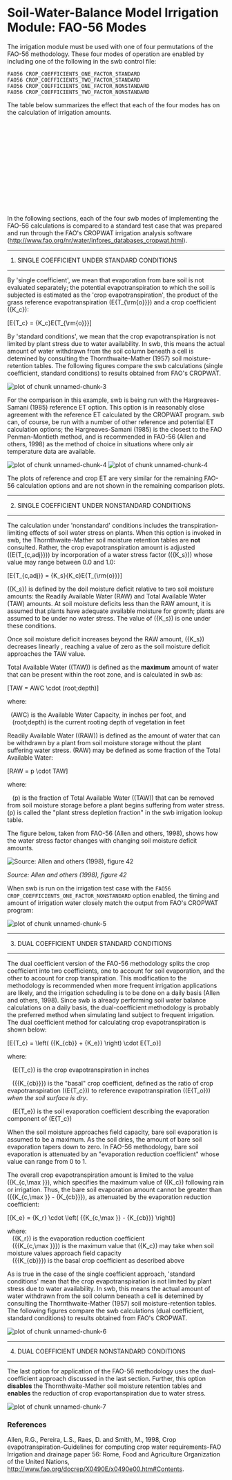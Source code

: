 Soil-Water-Balance Model Irrigation Module: FAO-56 Modes
========================================================




The irrigation module must be used with one of four permutations of the FAO-56 methodology. These four modes of operation are enabled by including one of the following in the swb control file:

```
FAO56 CROP_COEFFICIENTS_ONE_FACTOR_STANDARD
FAO56 CROP_COEFFICIENTS_TWO_FACTOR_STANDARD
FAO56 CROP_COEFFICIENTS_ONE_FACTOR_NONSTANDARD
FAO56 CROP_COEFFICIENTS_TWO_FACTOR_NONSTANDARD
```
The table below summarizes the effect that each of the four modes has on the calculation of irrigation amounts.

<!-- Table generated in R 3.0.1 by googleVis 0.4.5 package -->
<!-- Tue Apr 01 10:04:26 2014 -->


<!-- jsHeader -->
<script type="text/javascript">
 
// jsData 
function gvisDataTableID1082c614c93 () {
var data = new google.visualization.DataTable();
var datajson =
[
 [
 "CROP_COEFFICIENTS_ONE_FACTOR_STANDARD",
"no",
"no",
"yes" 
],
[
 "CROP_COEFFICIENTS_TWO_FACTOR_STANDARD",
"yes",
"no",
"yes" 
],
[
 "CROP_COEFFICIENTS_ONE_FACTOR_NONSTANDARD",
"no",
"yes",
"no" 
],
[
 "CROP_COEFFICIENTS_TWO_FACTOR_NONSTANDARD",
"yes",
"yes",
"no" 
] 
];
data.addColumn('string','FAO-56 calculation mode');
data.addColumn('string','Bare soil evap calculated?');
data.addColumn('string','Water stress calculated?');
data.addColumn('string','Thornthwaite-Mather tables consulted?');
data.addRows(datajson);
return(data);
}
 
// jsDrawChart
function drawChartTableID1082c614c93() {
var data = gvisDataTableID1082c614c93();
var options = {};
options["allowHtml"] = true;
options["width"] =   1200;
options["height"] =    200;
options["page"] = "enable";

    var chart = new google.visualization.Table(
    document.getElementById('TableID1082c614c93')
    );
    chart.draw(data,options);
    

}
  
 
// jsDisplayChart
(function() {
var pkgs = window.__gvisPackages = window.__gvisPackages || [];
var callbacks = window.__gvisCallbacks = window.__gvisCallbacks || [];
var chartid = "table";
  
// Manually see if chartid is in pkgs (not all browsers support Array.indexOf)
var i, newPackage = true;
for (i = 0; newPackage && i < pkgs.length; i++) {
if (pkgs[i] === chartid)
newPackage = false;
}
if (newPackage)
  pkgs.push(chartid);
  
// Add the drawChart function to the global list of callbacks
callbacks.push(drawChartTableID1082c614c93);
})();
function displayChartTableID1082c614c93() {
  var pkgs = window.__gvisPackages = window.__gvisPackages || [];
  var callbacks = window.__gvisCallbacks = window.__gvisCallbacks || [];
  window.clearTimeout(window.__gvisLoad);
  // The timeout is set to 100 because otherwise the container div we are
  // targeting might not be part of the document yet
  window.__gvisLoad = setTimeout(function() {
  var pkgCount = pkgs.length;
  google.load("visualization", "1", { packages:pkgs, callback: function() {
  if (pkgCount != pkgs.length) {
  // Race condition where another setTimeout call snuck in after us; if
  // that call added a package, we must not shift its callback
  return;
}
while (callbacks.length > 0)
callbacks.shift()();
} });
}, 100);
}
 
// jsFooter
</script>
 
<!-- jsChart -->  
<script type="text/javascript" src="https://www.google.com/jsapi?callback=displayChartTableID1082c614c93"></script>
 
<!-- divChart -->
  
<div id="TableID1082c614c93"
  style="width: 1200px; height: 200px;">
</div>


In the following sections, each of the four swb modes of implementing the FAO-56 calculations is compared to a standard test case that was prepared and run through the FAO's CROPWAT irrigation analysis software (http://www.fao.org/nr/water/infores_databases_cropwat.html).

*****
1. SINGLE COEFFICIENT UNDER STANDARD CONDITIONS
-----------------------

By 'single coefficient', we mean that evaporation from bare soil is not evaluated separately; the potential evapotranspiration to which the soil is subjected is estimated as the 'crop evapotranspiration', the product of the grass reference evapotranspiration \(E{T_{\rm{o}}}\) and a crop coefficient \({K_c}\):


\[E{T_c} = {K_c}E{T_{\rm{o}}}\]

By 'standard conditions', we mean that the crop evapotranspiration is not limited by plant stress due to water availability. In swb, this means the actual amount of water withdrawn from the soil column beneath a cell is detemined by consulting the Thornthwaite-Mather (1957) soil moisture-retention tables. The following figures compare the swb calculations (single coefficient, standard conditions) to results obtained from FAO's CROPWAT.



![plot of chunk unnamed-chunk-3](figure/unnamed-chunk-3.png) 


For the comparison in this example, swb is being run with the Hargreaves-Samani (1985) reference ET option. This option is in reasonably close agreement with the reference ET calculated by the CROPWAT program. swb can, of course, be run with a number of other reference and potential ET calculation options; the Hargreaves-Samani (1985) is the closest to the FAO Penman-Montieth method, and is recommended in FAO-56 (Allen and others, 1998) as the method of choice in situations where only air temperature data are available.

![plot of chunk unnamed-chunk-4](figure/unnamed-chunk-41.png) ![plot of chunk unnamed-chunk-4](figure/unnamed-chunk-42.png) 

The plots of reference and crop ET are very similar for the remaining FAO-56 calculation options and are not shown in the remaining comparison plots.

*****
2. SINGLE COEFFICIENT UNDER NONSTANDARD CONDITIONS
-----------------------

The calculation under 'nonstandard' conditions includes the transpiration-limiting effects of soil water stress on plants. When this option is invoked in swb, the Thornthwaite-Mather soil moisture retention tables are **not** consulted. Rather, the crop evapotranspiration amount is adjusted (\(E{T_{c,adj}}\)) by incorporation of a water stress factor (\({K_s}\)) whose value may range between 0.0 and 1.0:

\[E{T_{c,adj}} = {K_s}{K_c}E{T_{\rm{o}}}\]

\({K_s}\) is defined by the doil moisture deficit relative to two soil moisture amounts: the Readily Available Water (RAW) and Total Available Water (TAW) amounts. At soil moisture deficits less than the RAW amount, it is assumed that plants have adequate available moisture for growth; plants are assumed to be under no water stress. The value of \({K_s}\) is one under these conditions.

Once soil moisture deficit increases beyond the RAW amount, \({K_s}\) decreases linearly , reaching a value of zero as the soil moisture deficit approaches the TAW value.

Total Available Water (\(TAW\)) is defined as the **maximum** amount of water that can be present within the root zone, and is calculated in swb as:

\[TAW = AWC \cdot (root\;depth)\]

where:

&nbsp;&nbsp;\(AWC\) is the Available Water Capacity, in inches per foot, and   
&nbsp;&nbsp; \(root\;depth\) is the current rooting depth of vegetation in feet
  
Readily Available Water (\(RAW\)) is defined as the amount of water that can be withdrawn by a plant from soil moisture storage without the plant suffering water stress. \(RAW\) may be defined as some fraction of the Total Available Water:

\[RAW = p \cdot TAW\]

where:

&nbsp;&nbsp; \(p\) is the fraction of Total Available Water (\(TAW\)) that can be removed from soil moisture storage before a plant begins suffering from water stress. \(p\) is called the "plant stress depletion fraction" in the swb irrigation lookup table.
  
The figure below, taken from FAO-56 (Allen and others, 1998), shows how the water stress factor changes with changing soil moisture deficit amounts.

![Source: Allen and others (1998), figure 42](FAO56_figs/Fig_42.png)

*Source: Allen and others (1998), figure 42*

When swb is run on the irrigation test case with the `FAO56 CROP_COEFFICIENTS_ONE_FACTOR_NONSTANDARD` option enabled, the timing and amount of irrigation water closely match the output from FAO's CROPWAT program:
  

![plot of chunk unnamed-chunk-5](figure/unnamed-chunk-5.png) 

*****
3. DUAL COEFFICIENT UNDER STANDARD CONDITIONS
-----------------------

The dual coefficient version of the FAO-56 methodology splits the crop coefficient into two coefficients, one to account for soil evaporation, and the other to account for crop transpiration. This modification to the methodology is recommended when more frequent irrigation applications are likely, and the irrigation scheduling is to be done on a daily basis (Allen and others, 1998). Since swb is already performing soil water balance calculations on a daily basis, the dual-coefficient methodology is probably the preferred method when simulating land subject to frequent irrigation. The dual coefficient method for calculating crop evapotranspiration is shown below:

\[E{T_c} = \left( {{K_{cb}} + {K_e}} \right) \cdot E{T_o}\]

where:

&nbsp;&nbsp; \(E{T_c}\) is the crop evapotranspiration in inches

&nbsp;&nbsp; \({{K_{cb}}}\) is the "basal" crop coefficient, defined as the ratio of crop evapotranspiration (\(E{T_c}\)) to reference evapotranspiration (\(E{T_o}\)) *when the soil surface is dry*. 

&nbsp;&nbsp; \(E{T_e}\) is the soil evaporation coefficient describing the evaporation component of \(E{T_c}\)

When the soil moisture approaches field capacity, bare soil evaporation is assumed to be a maximum. As the soil dries, the amount of bare soil evaporation tapers down to zero. In FAO-56 methodology, bare soil evaporation is attenuated by an "evaporation reduction coefficient" whose value can range from 0 to 1. 

The overall crop evapotranspiration amount is limited to the value \({K_{c,\max }}\), which specifies the maximum value of \({K_c}\) following rain or irrigation. Thus, the bare soil evaporation amount cannot be greater than \({{K_{c,\max }} - {K_{cb}}}\), as attenuated by the evaporation reduction coefficient:

\[{K_e} = {K_r} \cdot \left( {{K_{c,\max }} - {K_{cb}}} \right)\]

where:  
&nbsp;&nbsp; \({K_r}\) is the evaporation reduction coefficient  
&nbsp;&nbsp; \({{K_{c,\max }}}\) is the maximum value that \({K_c}\) may take when soil moisture values approach field capacity  
&nbsp;&nbsp; \({{K_{cb}}}\) is the basal crop coefficient as described above  

As is true in the case of the single coefficient approach, 'standard conditions' mean that the crop evapotranspiration is not limited by plant stress due to water availability. In swb, this means the actual amount of water withdrawn from the soil column beneath a cell is detemined by consulting the Thornthwaite-Mather (1957) soil moisture-retention tables. The following figures compare the swb calculations (dual coefficient, standard conditions) to results obtained from FAO's CROPWAT.


![plot of chunk unnamed-chunk-6](figure/unnamed-chunk-6.png) 




*****
4. DUAL COEFFICIENT UNDER NONSTANDARD CONDITIONS
-----------------------

The last option for application of the FAO-56 methodology uses the dual-coefficient approach discussed in the last section. Further, this option **disables** the Thornthwaite-Mather soil moisture retention tables and **enables** the reduction of crop evaportanspiration due to water stress. 

![plot of chunk unnamed-chunk-7](figure/unnamed-chunk-7.png) 


### References

Allen, R.G., Pereira, L.S., Raes, D. and Smith, M., 1998, Crop evapotranspiration-Guidelines for computing crop water requirements-FAO Irrigation and drainage paper 56: Rome, Food and Agriculture Organization of the United Nations, <http://www.fao.org/docrep/X0490E/x0490e00.htm#Contents>.
